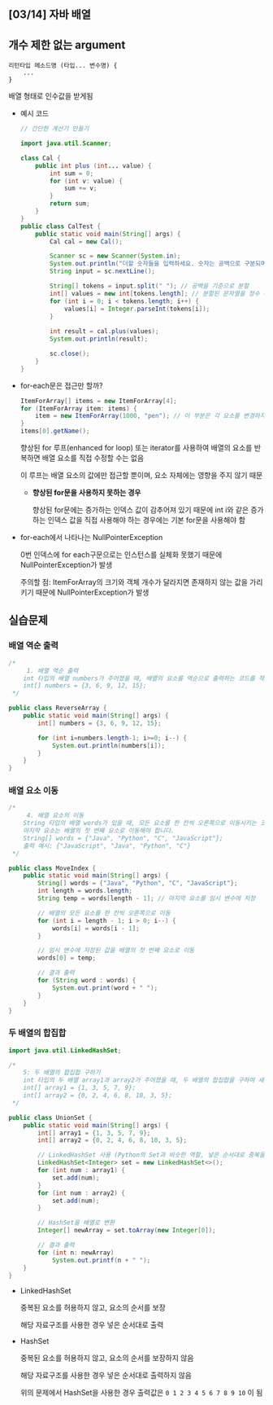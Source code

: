 ## [03/14] 자바 배열



## 개수 제한 없는 argument

```
리턴타입 메소드명 (타입... 변수명) {
    ...
}
```

배열 형태로 인수값을 받게됨

- 예시 코드

  ```java
  // 간단한 계산기 만들기
  
  import java.util.Scanner;
  
  class Cal {
      public int plus (int... value) {
          int sum = 0;
          for (int v: value) {
              sum += v;
          }
          return sum;
      }
  }
  public class CalTest {
      public static void main(String[] args) {
          Cal cal = new Cal();
  
          Scanner sc = new Scanner(System.in);
          System.out.println("더할 숫자들을 입력하세요. 숫자는 공백으로 구분되며 엔터를 입력하면 결과가 나옵니다.");
          String input = sc.nextLine();
  
          String[] tokens = input.split(" "); // 공백을 기준으로 분할
          int[] values = new int[tokens.length]; // 분할된 문자열을 정수 배열로 변환
          for (int i = 0; i < tokens.length; i++) {
              values[i] = Integer.parseInt(tokens[i]);
          }
          
          int result = cal.plus(values);
          System.out.println(result);
  
          sc.close();
      }
  }
  ```

  

- for-each문은 접근만 할까?

  ```java
  ItemForArray[] items = new ItemForArray[4];
  for (ItemForArray item: items) {
      item = new ItemForArray(1000, "pen"); // 이 부분은 각 요소를 변경하지 않음
  }
  items[0].getName();
  ```

  향상된 for 루프(enhanced for loop) 또는 iterator를 사용하여 배열의 요소를 반복하면 배열 요소를 직접 수정할 수는 없음

  이 루프는 배열 요소의 값에만 접근할 뿐이며, 요소 자체에는 영향을 주지 않기 때문

  - **향상된 for문을 사용하지 못하는 경우**

    향상된 for문에는 증가하는 인덱스 값이 감추어져 있기 때문에 int i와 같은 증가하는 인덱스 값을 직접 사용해야 하는 경우에는 기본 for문을 사용해야 함



- for-each에서 나타나는 NullPointerException

  0번 인덱스에 for each구문으로는 인스턴스를 실체화 못했기 때문에 NullPointerException가 발생

  주의할 점: ItemForArray의 크기와 객체 개수가 달라지면 존재하지 않는 값을 가리키기 때문에 NullPointerException가 발생



## 실습문제

### 배열 역순 출력

```java
/*
     1. 배열 역순 출력
    int 타입의 배열 numbers가 주어졌을 때, 배열의 요소를 역순으로 출력하는 코드를 작성하세요.
    int[] numbers = {3, 6, 9, 12, 15};
 */

public class ReverseArray {
    public static void main(String[] args) {
        int[] numbers = {3, 6, 9, 12, 15};

        for (int i=numbers.length-1; i>=0; i--) {
            System.out.println(numbers[i]);
        }
    }
}
```

### 배열 요소 이동

```java
/*
     4. 배열 요소의 이동
    String 타입의 배열 words가 있을 때, 모든 요소를 한 칸씩 오른쪽으로 이동시키는 코드를 작성하세요.
    마지막 요소는 배열의 첫 번째 요소로 이동해야 합니다.
    String[] words = {"Java", "Python", "C", "JavaScript"};
    출력 예시: {"JavaScript", "Java", "Python", "C"}
 */

public class MoveIndex {
    public static void main(String[] args) {
        String[] words = {"Java", "Python", "C", "JavaScript"};
        int length = words.length;
        String temp = words[length - 1]; // 마지막 요소를 임시 변수에 저장

        // 배열의 모든 요소를 한 칸씩 오른쪽으로 이동
        for (int i = length - 1; i > 0; i--) {
            words[i] = words[i - 1];
        }

        // 임시 변수에 저장된 값을 배열의 첫 번째 요소로 이동
        words[0] = temp;

        // 결과 출력
        for (String word : words) {
            System.out.print(word + " ");
        }
    }
}
```

### 두 배열의 합집합

```java
import java.util.LinkedHashSet;

/*
    5: 두 배열의 합집합 구하기
    int 타입의 두 배열 array1과 array2가 주어졌을 때, 두 배열의 합집합을 구하여 새 배열에 저장하고, 결과 배열을 출력하는 코드를 작성하세요. 합집합 배열에는 중복된 요소가 없어야 합니다.
    int[] array1 = {1, 3, 5, 7, 9};
    int[] array2 = {0, 2, 4, 6, 8, 10, 3, 5};
 */

public class UnionSet {
    public static void main(String[] args) {
        int[] array1 = {1, 3, 5, 7, 9};
        int[] array2 = {0, 2, 4, 6, 8, 10, 3, 5};

        // LinkedHashSet 사용 (Python의 Set과 비슷한 역할, 넣은 순서대로 중복을 제거하여 출력)
        LinkedHashSet<Integer> set = new LinkedHashSet<>();
        for (int num : array1) {
            set.add(num);
        }
        for (int num : array2) {
            set.add(num);
        }

        // HashSet을 배열로 변환
        Integer[] newArray = set.toArray(new Integer[0]);

        // 결과 출력
        for (int n: newArray)
            System.out.printf(n + " ");
    }
}
```

- LinkedHashSet

  중복된 요소를 허용하지 않고, 요소의 순서를 보장

  해당 자료구조를 사용한 경우 넣은 순서대로 출력

- HashSet

  중복된 요소를 허용하지 않고, 요소의 순서를 보장하지 않음

  해당 자료구조를 사용한 경우 넣은 순서대로 출력하지 않음

  위의 문제에서 HashSet을 사용한 경우 출력값은 `0 1 2 3 4 5 6 7 8 9 10` 이 됨